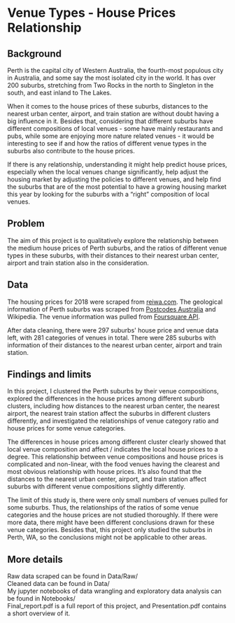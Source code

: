 # Venue Types - House Prices Relationship

## Background
Perth is the capital city of Western Australia, the fourth-most populous city in Australia, and some say the most isolated city in the world. It has over 200 suburbs, stretching from Two Rocks in the north to Singleton in the south, and east inland to The Lakes. 

When it comes to the house prices of these suburbs, distances to the nearest urban center, airport, and train station are without doubt having a big influence in it. Besides that, considering that different suburbs have different compositions of local venues - some have mainly restaurants and pubs, while some are enjoying more nature related venues - it would be interesting to see if and how the ratios of different venue types in the suburbs also contribute to the house prices. 

If there is any relationship, understanding it might help predict house prices, especially when the local venues change significantly, help adjust the housing market by adjusting the policies to different venues, and help find the suburbs that are of the most potential to have a growing housing market this year by looking for the suburbs with a “right” composition of local venues.

## Problem
The aim of this project is to qualitatively explore the relationship between the medium house prices of Perth suburbs, and the ratios of different venue types in these suburbs, with their distances to their nearest urban center, airport and train station also in the consideration.

## Data
The housing prices for 2018 were scraped from [reiwa.com](https://reiwa.com.au/the-wa-market/perth-suburbs-price-data/). The geological information of Perth suburbs was scraped from [Postcodes Australia](https://postcodes-australia.com) and Wikipedia. The venue information was pulled from [Foursquare API](https://foursquare.com/).

After data cleaning, there were 297 suburbs' house price and venue data left, with 281 categories of venues in total. There were 285 suburbs with information of their distances to the nearest urban center, airport and train station.

## Findings and limits
In this project, I clustered the Perth suburbs by their venue compositions, explored the differences in the house prices among different suburb clusters, including how distances to the nearest urban center, the nearest airport, the nearest train station affect the suburbs in different clusters differently, and investigated the relationships of venue category ratio and house prices for some venue categories.

The differences in house prices among different cluster clearly showed that local venue composition and affect / indicates the local house prices to a degree. This relationship between venue compositions and house prices is complicated and non-linear, with the food venues having the clearest and most obvious relationship with house prices. It’s also found that the distances to the nearest urban center, airport, and train station affect suburbs with different venue compositions slightly differently.

The limit of this study is, there were only small numbers of venues pulled for some suburbs. Thus, the relationships of the ratios of some venue categories and the house prices are not studied thoroughly. If there were more data, there might have been different conclusions drawn for these venue categories. Besides that, this project only studied the suburbs in Perth, WA, so the conclusions might not be applicable to other areas.

## More details
Raw data scraped can be found in Data/Raw/<br>
Cleaned data can be found in Data/<br>
My jupyter notebooks of data wrangling and exploratory data analysis can be found in Notebooks/<br>
Final_report.pdf is a full report of this project, and Presentation.pdf contains a short overview of it.
